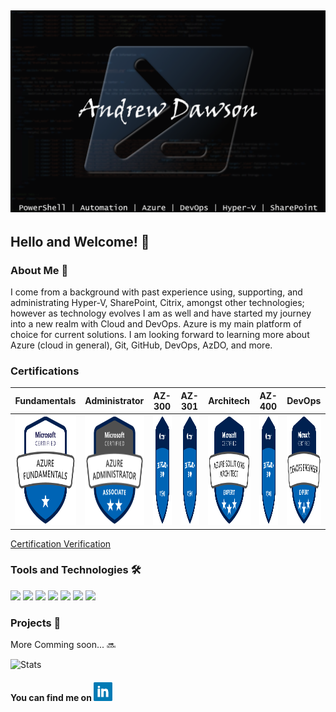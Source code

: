 ## [![Andrew's Header](https://github.com/dawsonar802/dawsonar802/blob/master/Images/header.png)](https://www.linkedin.com/in/andrew-dawson-6b0b1b10/)

## Hello and Welcome! 👋

### About Me 🧑
I come from a background with past experience using, supporting, and administrating Hyper-V, SharePoint, Citrix, amongst other technologies; however as technology evolves I am as well and have started my journey into a new realm with Cloud and DevOps.  Azure is my main platform of choice for current solutions.  I am looking forward to learning more about Azure (cloud in general), Git, GitHub, DevOps, AzDO, and more.   

### Certifications
| Fundamentals | Administrator | AZ-300 | AZ-301 | Architech | AZ-400 | DevOps |
|---|---|---|---|---|---|---|
|<img src="https://github.com/dawsonar802/dawsonar802/blob/master/Images/azure-fundamentals-600x600.png" width="175" height="175">|<img src="https://github.com/dawsonar802/dawsonar802/blob/master/Images/azure-administrator-associate.png" width="175" height="175">| <img src="https://github.com/dawsonar802/dawsonar802/blob/master/Images/exam-az300-600x600.png" width="175" height="175">| <img src="https://github.com/dawsonar802/dawsonar802/blob/master/Images/exam-az301-600x600.png" width="175" height="175">| <img src="https://github.com/dawsonar802/dawsonar802/blob/master/Images/azure-solutions-architect-expert-600x600.png" width="175" height="175">| <img src="https://github.com/dawsonar802/dawsonar802/blob/master/Images/exam-az400-600x600.png" width="175" height="175">| <img src="https://github.com/dawsonar802/dawsonar802/blob/master/Images/azure-DevOps-Engineer-600x600.png" width="175" height="175">|

[Certification Verification](https://www.youracclaim.com/users/andrew-dawson.3293c284/badges)


### Tools and Technologies 🛠

![](https://img.shields.io/badge/Code-PowerShell-blue?logo=PowerShell) ![](https://img.shields.io/badge/Editor-VSCode-blue?logo=visual-studio-code) ![](https://img.shields.io/badge/Collaboration-SharePoint-blue?logo=Microsoft-SharePoint) ![](https://img.shields.io/badge/OS-Windows-blue?logo=Windows&logoColor=blue)
![](https://img.shields.io/badge/VDI-Citrix-blue?logo=Citrix) ![](https://img.shields.io/badge/Cloud-Azure-blue?logo=Microsoft-Azure) ![](https://img.shields.io/badge/DevOps-AzDO-blue?logo=Azure-DevOps)

### Projects 📃
More Comming soon... 🔜


![Stats](https://github-readme-stats.vercel.app/api?username=dawsonar802&show_icons=true&theme=algolia)

#### You can find me on <a href="https://www.linkedin.com/in/andrew-dawson-6b0b1b10/"><img height="30" src="https://github.com/dawsonar802/dawsonar802/blob/master/Images/linkedin.png?raw=true"></a>
